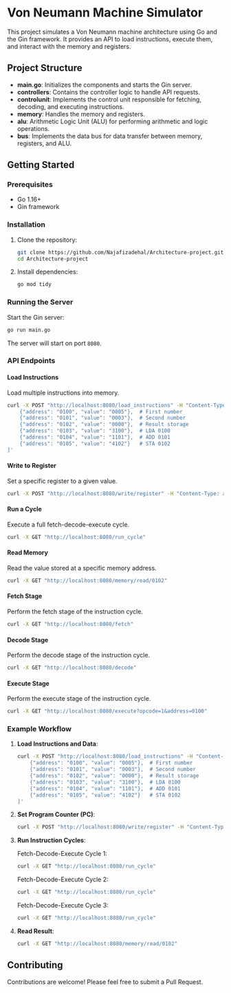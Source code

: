 
# Von Neumann Machine Simulator

This project simulates a Von Neumann machine architecture using Go and the Gin framework. It provides an API to load instructions, execute them, and interact with the memory and registers.

## Project Structure

- **main.go**: Initializes the components and starts the Gin server.
- **controllers**: Contains the controller logic to handle API requests.
- **controlunit**: Implements the control unit responsible for fetching, decoding, and executing instructions.
- **memory**: Handles the memory and registers.
- **alu**: Arithmetic Logic Unit (ALU) for performing arithmetic and logic operations.
- **bus**: Implements the data bus for data transfer between memory, registers, and ALU.

## Getting Started

### Prerequisites

- Go 1.16+
- Gin framework

### Installation

1. Clone the repository:
    ```bash
    git clone https://github.com/Najafizadehal/Architecture-project.git
    cd Architecture-project
    ```

2. Install dependencies:
    ```bash
    go mod tidy
    ```

### Running the Server

Start the Gin server:
```bash
go run main.go
```

The server will start on port `8080`.

### API Endpoints

#### Load Instructions

Load multiple instructions into memory.

```bash
curl -X POST "http://localhost:8080/load_instructions" -H "Content-Type: application/json" -d '[
    {"address": "0100", "value": "0005"},  # First number
    {"address": "0101", "value": "0003"},  # Second number
    {"address": "0102", "value": "0000"},  # Result storage
    {"address": "0103", "value": "3100"},  # LDA 0100
    {"address": "0104", "value": "1101"},  # ADD 0101
    {"address": "0105", "value": "4102"}   # STA 0102
]'
```

#### Write to Register

Set a specific register to a given value.

```bash
curl -X POST "http://localhost:8080/write/register" -H "Content-Type: application/json" -d '{"register": "PC", "value": 259}'
```

#### Run a Cycle

Execute a full fetch-decode-execute cycle.

```bash
curl -X GET "http://localhost:8080/run_cycle"
```

#### Read Memory

Read the value stored at a specific memory address.

```bash
curl -X GET "http://localhost:8080/memory/read/0102"
```

#### Fetch Stage

Perform the fetch stage of the instruction cycle.

```bash
curl -X GET "http://localhost:8080/fetch"
```

#### Decode Stage

Perform the decode stage of the instruction cycle.

```bash
curl -X GET "http://localhost:8080/decode"
```

#### Execute Stage

Perform the execute stage of the instruction cycle.

```bash
curl -X GET "http://localhost:8080/execute?opcode=1&address=0100"
```

### Example Workflow

1. **Load Instructions and Data**:

    ```bash
    curl -X POST "http://localhost:8080/load_instructions" -H "Content-Type: application/json" -d '[
        {"address": "0100", "value": "0005"},  # First number
        {"address": "0101", "value": "0003"},  # Second number
        {"address": "0102", "value": "0000"},  # Result storage
        {"address": "0103", "value": "3100"},  # LDA 0100
        {"address": "0104", "value": "1101"},  # ADD 0101
        {"address": "0105", "value": "4102"}   # STA 0102
    ]'
    ```

2. **Set Program Counter (PC)**:

    ```bash
    curl -X POST "http://localhost:8080/write/register" -H "Content-Type: application/json" -d '{"register": "PC", "value": 259}'
    ```

3. **Run Instruction Cycles**:

    Fetch-Decode-Execute Cycle 1:
    ```bash
    curl -X GET "http://localhost:8080/run_cycle"
    ```

    Fetch-Decode-Execute Cycle 2:
    ```bash
    curl -X GET "http://localhost:8080/run_cycle"
    ```

    Fetch-Decode-Execute Cycle 3:
    ```bash
    curl -X GET "http://localhost:8080/run_cycle"
    ```

4. **Read Result**:

    ```bash
    curl -X GET "http://localhost:8080/memory/read/0102"
    ```

## Contributing

Contributions are welcome! Please feel free to submit a Pull Request.
